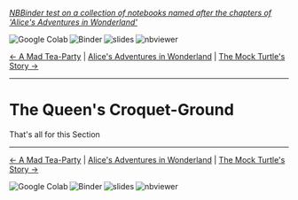 
<!--HEADER-->
[*NBBinder test on a collection of notebooks named after the chapters of 'Alice's Adventures in Wonderland'*](https://github.com/rmsrosa/nbbinder)

<!--NAVIGATOR-->

<a href="https://colab.research.google.com/github/rmsrosa/nbbinder/blob/master/tests/nb_alice/08.00-The_Queen's_Croquet-Ground.ipynb"><img align="left" src="https://colab.research.google.com/assets/colab-badge.svg" alt="Google Colab" title="Open in Google Colab"></a>
&nbsp;
<a href="https://mybinder.org/v2/gh/rmsrosa/nbbinder/master?filepath=tests/nb_alice/08.00-The_Queen's_Croquet-Ground.ipynb"><img align="left" src="https://mybinder.org/badge.svg" alt="Binder" title="Open in binder"></a>
&nbsp;
 <a href="https://rmsrosa.github.io/nbbinder/tests/nb_alice/slides/08.00-The_Queen's_Croquet-Ground.slides.html"><img align="left" src="https://img.shields.io/badge/view-slides-darkgreen" alt="slides" title="View Slides"></a>
&nbsp;
 <a href="https://nbviewer.jupyter.org/github/rmsrosa/nbbinder/blob/master/tests/nb_alice/08.00-The_Queen's_Croquet-Ground.ipynb"><img align="left" src="https://img.shields.io/badge/view in-nbviewer-orange" alt="nbviewer" title="View in NBViewer"></a>
&nbsp;

[<- A Mad Tea-Party](07.00-A_Mad_Tea-Party.ipynb) | [Alice's Adventures in Wonderland](00.00-Alice's_Adventures_in_Wonderland.ipynb) | [The Mock Turtle's Story ->](09.00-The_Mock_Turtle's_Story.ipynb)

---


# The Queen's Croquet-Ground

That's all for this Section

<!--NAVIGATOR-->

---
[<- A Mad Tea-Party](07.00-A_Mad_Tea-Party.ipynb) | [Alice's Adventures in Wonderland](00.00-Alice's_Adventures_in_Wonderland.ipynb) | [The Mock Turtle's Story ->](09.00-The_Mock_Turtle's_Story.ipynb)

<a href="https://colab.research.google.com/github/rmsrosa/nbbinder/blob/master/tests/nb_alice/08.00-The_Queen's_Croquet-Ground.ipynb"><img align="left" src="https://colab.research.google.com/assets/colab-badge.svg" alt="Google Colab" title="Open in Google Colab"></a>

<a href="https://mybinder.org/v2/gh/rmsrosa/nbbinder/master?filepath=tests/nb_alice/08.00-The_Queen's_Croquet-Ground.ipynb"><img align="left" src="https://mybinder.org/badge.svg" alt="Binder" title="Open in binder"></a>

 <a href="https://rmsrosa.github.io/nbbinder/tests/nb_alice/slides/08.00-The_Queen's_Croquet-Ground.slides.html"><img align="left" src="https://img.shields.io/badge/view-slides-darkgreen" alt="slides" title="View Slides"></a>

 <a href="https://nbviewer.jupyter.org/github/rmsrosa/nbbinder/blob/master/tests/nb_alice/08.00-The_Queen's_Croquet-Ground.ipynb"><img align="left" src="https://img.shields.io/badge/view in-nbviewer-orange" alt="nbviewer" title="View in NBViewer"></a>
&nbsp;
